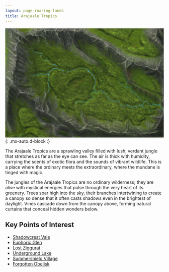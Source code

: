 ```yaml
---
layout: page-roaring-lands
title: Arajaale Tropics
---
```


![Arajaale Tropics](/assets/img/regions/arajaale-tropics.jpeg){: .mx-auto.d-block :}

The Arajaale Tropics are a sprawling valley filled with lush, verdant jungle that stretches as far as the eye can see. The air is thick with humidity, carrying the scents of exotic flora and the sounds of vibrant wildlife. This is a place where the ordinary meets the extraordinary, where the mundane is tinged with magic.

The jungles of the Arajaale Tropics are no ordinary wilderness; they are alive with mystical energies that pulse through the very heart of its greenery. Trees soar high into the sky, their branches intertwining to create a canopy so dense that it often casts shadows even in the brightest of daylight. Vines cascade down from the canopy above, forming natural curtains that conceal hidden wonders below.

## Key Points of Interest

- <span class="redacted" markdown="1">[Shadowcrest Vale](/roaring-lands/codex/regions/shadowcrest-vale)</span>
- <span class="redacted" markdown="1">[Euphoric Glen](/roaring-lands/codex/regions/euphoric-glen)</span>
- <span class="redacted" markdown="1">[Lost Ziggurat](/roaring-lands/codex/regions/lost-ziggurat)</span>
- <span class="redacted" markdown="1">[Underground Lake](/roaring-lands/codex/regions/underground-lake)</span>
- <span class="redacted" markdown="1">[Summershield Village](/roaring-lands/codex/regions/summershield-village)</span>
- <span class="redacted" markdown="1">[Forgotten Obelisk](/roaring-lands/codex/regions/forgotten-obelisk)</span>